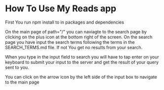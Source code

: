 # How To Use My Reads app

First You run npm install to in packages and dependencies

On the main page of path="/" you can naviagte to the search page by clicking on the plus icon at the bottom right of the screen.
On the search page you have input the search terms following the terms in the SEARCH_TERMS.md file. If not You get no results from your search.

When you type in the input field to search you will have to tap enter on your keyboard to submit your input to the server and get the result of your query sent to you.

You can click on the arrow icon by the left side of the input box to navigate to the main page 
